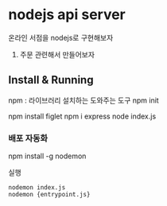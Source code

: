 # nodejs api server
온라인 서점을 nodejs로 구현해보자
1. 주문 관련해서 만들어보자


## Install & Running
npm : 라이브러리 설치하는 도와주는 도구 
npm init 

npm install figlet
npm i express
node index.js


### 배포 자동화
npm install -g nodemon

실행
```
nodemon index.js
nodemon {entrypoint.js}
```

